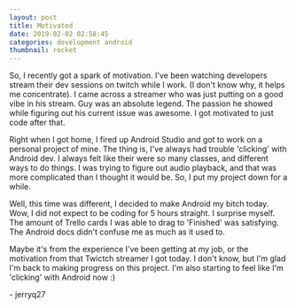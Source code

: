 ```yaml
---
layout: post
title: Motivated
date: 2019-02-02 02:58:45
categories: development android
thumbnail: rocket
---
```


So, I recently got a spark of motivation. I've been watching developers
stream their dev sessions on twitch while I work. (I don't know why, it
helps me concentrate). I came across a streamer who was just putting on
a good vibe in his stream. Guy was an absolute legend. The passion he
showed while figuring out his current issue was awesome. I got motivated
to just code after that.

Right when I got home, I fired up Android Studio and got to work on a
personal project of mine. The thing is, I've always had trouble 'clicking'
with Android dev. I always felt like their were so many classes, and 
different ways to do things. I was trying to figure out audio playback, 
and that was more complicated than I thought it would be. So, I put my
project down for a while.

Well, this time was different, I decided to make Android my bitch today.
Wow, I did not expect to be coding for 5 hours straight. I surprise myself.
The amount of Trello cards I was able to drag to 'Finished' was satisfying.
The Android docs didn't confuse me as much as it used to.

Maybe it's from the experience I've been getting at my job, or the motivation
from that Twictch streamer I got today. I don't know, but I'm glad I'm back
to making progress on this project. I'm also starting to feel like I'm 'clicking' with Android now :)

\- jerryq27